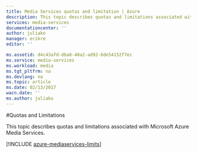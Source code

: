 ```yaml
---
title: Media Services quotas and limitation | Azure
description: This topic describes quotas and limitations associated with Microsoft Azure Media Services.
services: media-services
documentationcenter: ''
author: juliako
manager: erikre
editor: ''

ms.assetid: d4c43afd-dba8-40a2-ad92-6de54152f7ec
ms.service: media-services
ms.workload: media
ms.tgt_pltfrm: na
ms.devlang: na
ms.topic: article
ms.date: 02/13/2017
wacn.date: ''
ms.author: juliako
---
```


#Quotas and Limitations

This topic describes quotas and limitations associated with Microsoft Azure Media Services.

[!INCLUDE [azure-mediaservices-limits](../../includes/azure-mediaservices-limits.md)]